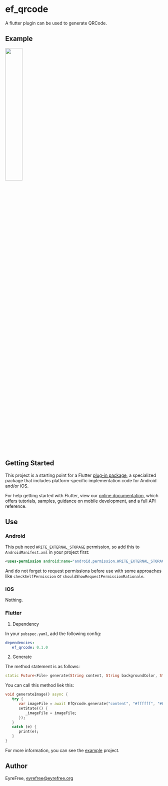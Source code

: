 # ef_qrcode

A flutter plugin can be used to generate QRCode.

## Example

<img src="https://raw.githubusercontent.com/efpub/ef_qrcode/master/example/example.jpg" width="33%"/>

## Getting Started

This project is a starting point for a Flutter [plug-in package](https://flutter.io/developing-packages/), a specialized package that includes platform-specific implementation code for Android and/or iOS.

For help getting started with Flutter, view our [online documentation](https://flutter.io/docs), which offers tutorials, samples, guidance on mobile development, and a full API reference.

## Use

### Android

This pub need `WRITE_EXTERNAL_STORAGE` permission, so add this to `AndroidManifest.xml` in your project first:

```xml
<uses-permission android:name="android.permission.WRITE_EXTERNAL_STORAGE" tools:remove="android:maxSdkVersion"/>
```

And do not forget to request permissions before use with some approaches like `checkSelfPermission` or `shouldShowRequestPermissionRationale`.

### iOS

Nothing.

### Flutter

1. Dependency

In your `pubspec.yaml`, add the following config:

```yaml
dependencies:
   ef_qrcode: 0.1.0
```

2. Generate

The method statement is as follows:

```dart
static Future<File> generate(String content, String backgroundColor, String foregroundColor)
```

You can call this method liek this:

```dart
void generateImage() async {
   try {
      var imageFile = await EfQrcode.generate("content", "#ffffff", "#000000");
      setState(() {
         _imageFile = imageFile;
      });
   }
   catch (e) {
      print(e);
   }
}
```

For more information, you can see the [example](https://github.com/EFPub/ef_qrcode/blob/master/example/lib/main.dart) project.

## Author

EyreFree, eyrefree@eyrefree.org
